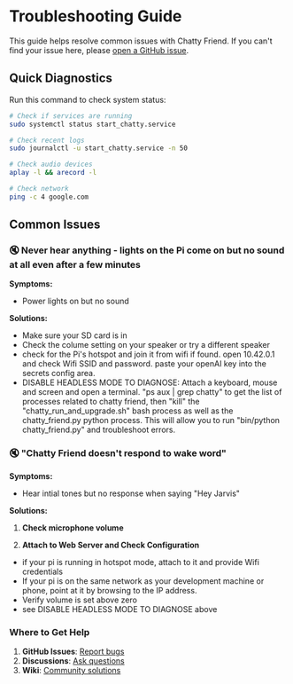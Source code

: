 # Troubleshooting Guide

This guide helps resolve common issues with Chatty Friend. If you can't find your issue here, please [open a GitHub issue](https://github.com/Chapplication/chatty-friend/issues).

## Quick Diagnostics

Run this command to check system status:
```bash
# Check if services are running
sudo systemctl status start_chatty.service

# Check recent logs
sudo journalctl -u start_chatty.service -n 50

# Check audio devices
aplay -l && arecord -l

# Check network
ping -c 4 google.com
```

## Common Issues

### 🔇 Never hear anything - lights on the Pi come on but no sound at all even after a few minutes
**Symptoms:** 
- Power lights on but no sound

**Solutions:**
- Make sure your SD card is in
- Check the colume setting on your speaker or try a different speaker
- check for the Pi's hotspot and join it from wifi if found.  open 10.42.0.1 and check Wifi SSID and password.  paste your openAI key into the secrets config area.
- DISABLE HEADLESS MODE TO DIAGNOSE:  Attach a keyboard, mouse and screen and open a terminal.  "ps aux | grep chatty" to get the list of processes related to chatty friend, then "kill" the "chatty_run_and_upgrade.sh" bash process as well as the chatty_friend.py python process.  This will allow you to run "bin/python chatty_friend.py" and troubleshoot errors.

### 🔇 "Chatty Friend doesn't respond to wake word"

**Symptoms:** 
- Hear intial tones but no response when saying "Hey Jarvis"

**Solutions:**

1. **Check microphone volume**

2. **Attach to Web Server and Check Configuration**
- if your pi is running in hotspot mode, attach to it and provide Wifi credentials
- If your pi is on the same network as your development machine or phone, point at it by browsing to the IP address.  
- Verify volume is set above zero
- see DISABLE HEADLESS MODE TO DIAGNOSE above


### Where to Get Help

1. **GitHub Issues**: [Report bugs](https://github.com/Chapplication/chatty-friend/issues)
2. **Discussions**: [Ask questions](https://github.com/Chapplication/chatty-friend/discussions)
3. **Wiki**: [Community solutions](https://github.com/Chapplication/chatty-friend/wiki)